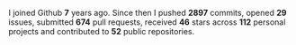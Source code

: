 
I joined Github **7** years ago. Since then I pushed **2897** commits, opened **29** issues, submitted **674** pull requests, received **46** stars across **112** personal projects and contributed to **52** public repositories.
